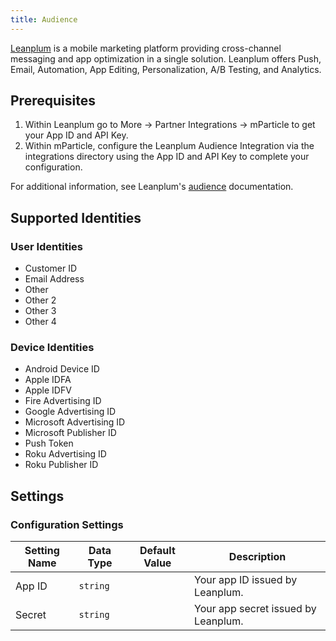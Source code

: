 ```yaml
---
title: Audience
---
```


<a href="https://www.leanplum.com/" target="_blank">Leanplum</a> is a mobile marketing platform providing cross-channel messaging and app optimization in a single solution. Leanplum offers Push, Email, Automation, App Editing, Personalization, A/B Testing, and Analytics.

## Prerequisites

1. Within Leanplum go to More -> Partner Integrations -> mParticle to get your App ID and API Key.
2. Within mParticle, configure the Leanplum Audience Integration via the integrations directory using the App ID and API Key to complete your configuration.

For additional information, see Leanplum's [audience](https://docs.leanplum.com/docs/mparticle-audience) documentation.

## Supported Identities

### User Identities

* Customer ID
* Email Address
* Other
* Other 2
* Other 3
* Other 4

### Device Identities

* Android Device ID
* Apple IDFA
* Apple IDFV
* Fire Advertising ID
* Google Advertising ID
* Microsoft Advertising ID
* Microsoft Publisher ID
* Push Token
* Roku Advertising ID
* Roku Publisher ID

## Settings

### Configuration Settings

Setting Name | Data Type | Default Value | Description
|---|---|---|---
| App ID | `string` | <unset> | Your app ID issued by Leanplum.
| Secret | `string` | <unset> | Your app secret issued by Leanplum.
